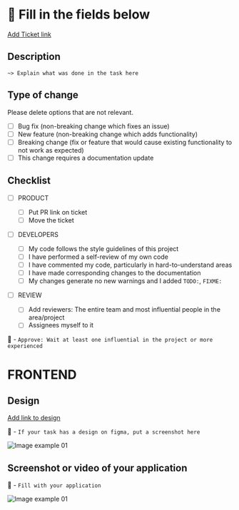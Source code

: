 # 🚨 Fill in the fields below

[Add Ticket link](https://example.com)

## Description

```
~> Explain what was done in the task here
```

## Type of change

Please delete options that are not relevant.

- [ ] Bug fix (non-breaking change which fixes an issue)
- [ ] New feature (non-breaking change which adds functionality)
- [ ] Breaking change (fix or feature that would cause existing functionality to not work as expected)
- [ ] This change requires a documentation update

## Checklist

- [ ] PRODUCT

  - [ ] Put PR link on ticket
  - [ ] Move the ticket

- [ ] DEVELOPERS

  - [ ] My code follows the style guidelines of this project
  - [ ] I have performed a self-review of my own code
  - [ ] I have commented my code, particularly in hard-to-understand areas
  - [ ] I have made corresponding changes to the documentation
  - [ ] My changes generate no new warnings and I added `TODO:`, `FIXME:`

- [ ] REVIEW
  - [ ] Add reviewers: The entire team and most influential people in the area/project
  - [ ] Assignees myself to it

🚨 - `Approve: Wait at least one influential in the project or more experienced`

# FRONTEND

## Design

[Add link to design](https://example.com)

🚨 - `If your task has a design on figma, put a screenshot here`

![Image example 01](https://picsum.photos/400/200)

## Screenshot or video of your application

🚨 - `Fill with your application`

![Image example 01](https://picsum.photos/200/400)
